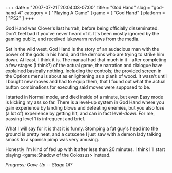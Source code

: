 +++
date = "2007-07-21T20:04:03-07:00"
title = "God Hand"
slug = "god-hand-4"
category = [ "Playing A Game" ]
game = [ "God Hand" ]
platform = [ "PS2" ]
+++

God Hand was Clover's last hurrah, before being officially disseminated.  Don't feel bad if you've never heard of it.  It's been mostly ignored by the gaming public, and received lukewarm reviews from the media.

Set in the wild west, God Hand is the story of an audacious man with the power of the gods in his hand, and the demons who are trying to strike him down.  At least, I think it is.  The manual had that much in it - after completing a few stages (I think?) of the actual game, the narration and dialogue have explained basically nothing.  Including the controls; the provided screen in the Options menu is about as enlightening as a plank of wood.  It wasn't until I bought new moves and had to equip them, that I found out what the actual button combinations for executing said moves were supposed to be.

I started in Normal mode, and died inside of a minute, but even Easy mode is kicking my ass so far.  There is a level-up system in God Hand where you gain experience by landing blows and defeating enemies, but you also <i>lose</i> (a lot of) experience by getting hit, and can in fact level-<i>down</i>.  For me, passing level 1 is infrequent and brief.

What I will say for it is that it is funny.  Stomping a fat guy's head into the ground is pretty neat, and a cutscene I just saw with a demon lady talking smack to a spanish pimp was very amusing.

Honestly I'm kind of fed up with it after less than 20 minutes.  I think I'll start playing <game:Shadow of the Colossus> instead.

<i>Progress: Gave Up -- Stage 1A?</i>